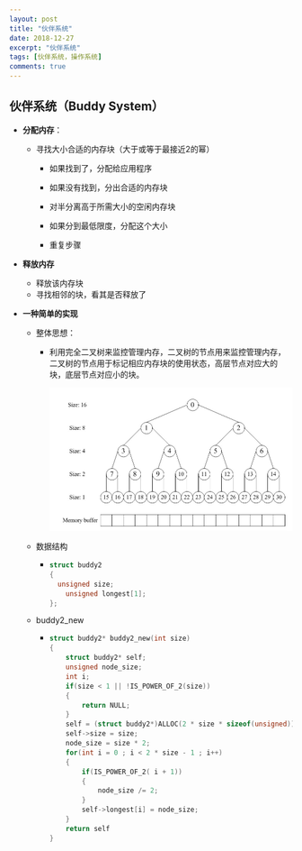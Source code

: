 ```yaml
---
layout: post
title: "伙伴系统"
date: 2018-12-27
excerpt: "伙伴系统"
tags: [伙伴系统，操作系统]
comments: true
---
```



##  伙伴系统（Buddy System）

- **分配内存**：

  - 寻找大小合适的内存块（大于或等于最接近2的幂）

    - 如果找到了，分配给应用程序
    - 如果没有找到，分出合适的内存块

    - 对半分离高于所需大小的空闲内存块
    - 如果分到最低限度，分配这个大小
    - 重复步骤

- **释放内存**
  - 释放该内存块
  - 寻找相邻的块，看其是否释放了

- **一种简单的实现**

  - 整体思想：

    - 利用完全二叉树来监控管理内存，二叉树的节点用来监控管理内存，二叉树的节点用于标记相应内存块的使用状态，高层节点对应大的块，底层节点对应小的块。

      ![](../assets/img/伙伴分配器.jpg)

  - 数据结构

    - ```c
      struct buddy2
      {
      	unsigned size;
          unsigned longest[1];
      };
      ```

  - buddy2_new

    - ```c
      struct buddy2* buddy2_new(int size)
      {
          struct buddy2* self;
          unsigned node_size;
          int i;
          if(size < 1 || !IS_POWER_OF_2(size))
          {
              return NULL;
          }
          self = (struct buddy2*)ALLOC(2 * size * sizeof(unsigned));
          self->size = size;
          node_size = size * 2;
          for(int i = 0 ; i < 2 * size - 1 ; i++)
          {
              if(IS_POWER_OF_2( i + 1))
              {
                  node_size /= 2;
              }
              self->longest[i] = node_size;
          }
          return self
      }
      ```

      